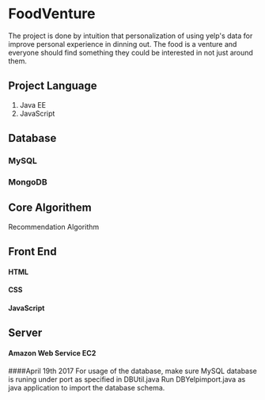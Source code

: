 # FoodVenture
The project is done by intuition that personalization of using yelp's data for improve personal experience in dinning out. The food is a venture and everyone should find something they could be interested in not just around them.

## Project Language
1. Java EE
2. JavaScript

## Database

### MySQL

### MongoDB

## Core Algorithem

Recommendation Algorithm

## Front End

#### HTML
#### CSS
#### JavaScript

## Server
#### Amazon Web Service EC2

####April 19th 2017
For usage of the database, make sure MySQL database is runing under port as specified in DBUtil.java
Run DBYelpimport.java as java application to import the database schema.